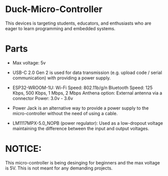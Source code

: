 # Duck-Micro-Controller

This devices is targeting students, educators, and enthusiasts who are eager to learn programming and embedded systems. 


# Parts

- Max voltage: 5v
- USB-C 2.0 Gen 2 is used for data transmission (e.g. upload code / serial communication) with providing a power supply.
- ESP32-WROOM-1U:
          Wi-Fi Speed: 802.11b/g/n
          Bluetooth Speed: 125 Kbps, 500 Kbps, 1 Mbps, 2 Mbps
          Anthena option:  External antenna via a connector
          Power: 3.0v - 3.6v
  
- Power Jack is an alternative way to provide a power supply to the micro-controller without the need of using a cable.
- LM1117MPX-5.0_NOPB (power regulator): Used as a low-dropout voltage maintaining the difference between the input and output voltages.


# NOTICE:

This micro-controller is being desinging for beginners and the max voltage is 5V. This is not meant for any demanding projects. 
